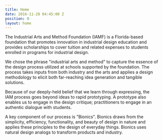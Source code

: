 ```yaml
---
title: Home
date: 2016-11-28 04:45:00 Z
position: 0
layout: home
---
```


The Industrial Arts and Method Foundation (IAMF) is a Florida-based foundation that promotes innovation in industrial design education and provides scholarships to cover tuition and related expenses to students enrolled in programs for industrial design.

We chose the phrase "industrial arts and method" to capture the essence of the design process utilized at schools supported by the foundation. The process takes inputs from both industry and the arts and applies a design methodology to elicit both far-reaching idea generation and tangible solutions.

Because of our deeply-held belief that we learn through expressing, the IAM process goes beyond ideas to rapid prototyping. A prototype also enables us to engage in the design critique; practitioners to engage in an authentic dialogue with students.

A key component of our process is "Bionics". Bionics draws from the simplicity, efficiency, functionality, and beauty of design in nature and applies these principles to the design of everyday things. Bionics uses natural design analogs to transform products and industry.